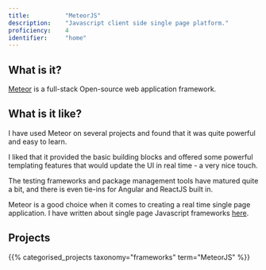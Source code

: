 ```yaml
---
title: 			"MeteorJS"
description: 	"Javascript client side single page platform."
proficiency:	4
identifier:		"home"
---
```


## What is it?
[Meteor](https://www.meteor.com/) is a full-stack Open-source web application framework.

## What is it like?
I have used Meteor on several projects and found that it was quite powerful and easy to learn.

I liked that it provided the basic building blocks and offered some powerful templating features that would update the UI in real time - a very nice touch.

The testing frameworks and package management tools have matured quite a bit, and there is even tie-ins for Angular and ReactJS built in. 

Meteor is a good choice when it comes to creating a real time single page application. I have written about single page Javascript frameworks [here](/blog/modern-web-development).

## Projects
{{% categorised_projects taxonomy="frameworks" term="MeteorJS" %}}